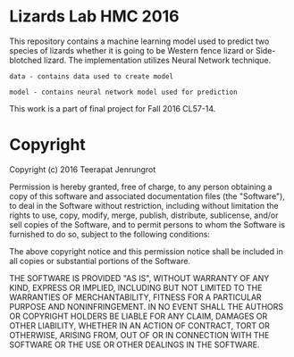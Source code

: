 # Lizards Lab HMC 2016

This repository contains a machine learning model used to predict two species of lizards whether it is going to be Western fence lizard or Side-blotched lizard. The implementation utilizes Neural Network technique. 

```
data - contains data used to create model

model - contains neural network model used for prediction
```

This work is a part of final project for Fall 2016 CL57-14.

# Copyright

Copyright (c) 2016 Teerapat Jenrungrot

Permission is hereby granted, free of charge, to any person obtaining a copy of this software and associated documentation files (the "Software"), to deal in the Software without restriction, including without limitation the rights to use, copy, modify, merge, publish, distribute, sublicense, and/or sell copies of the Software, and to permit persons to whom the Software is furnished to do so, subject to the following conditions:

The above copyright notice and this permission notice shall be included in all copies or substantial portions of the Software.

THE SOFTWARE IS PROVIDED "AS IS", WITHOUT WARRANTY OF ANY KIND, EXPRESS OR IMPLIED, INCLUDING BUT NOT LIMITED TO THE WARRANTIES OF MERCHANTABILITY, FITNESS FOR A PARTICULAR PURPOSE AND NONINFRINGEMENT. IN NO EVENT SHALL THE AUTHORS OR COPYRIGHT HOLDERS BE LIABLE FOR ANY CLAIM, DAMAGES OR OTHER LIABILITY, WHETHER IN AN ACTION OF CONTRACT, TORT OR OTHERWISE, ARISING FROM, OUT OF OR IN CONNECTION WITH THE SOFTWARE OR THE USE OR OTHER DEALINGS IN THE SOFTWARE.
